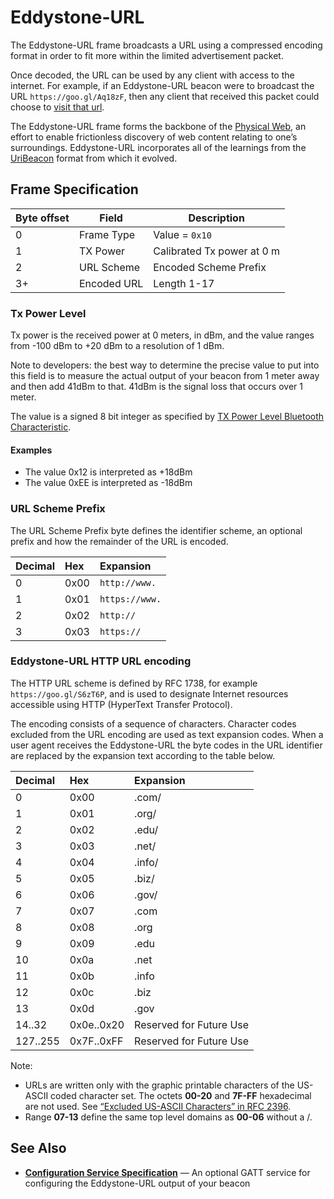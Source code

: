 # Eddystone-URL

The Eddystone-URL frame broadcasts a URL using a compressed encoding format in order to fit more within the limited advertisement packet.

Once decoded, the URL can be used by any client with access to the internet.  For example, if an Eddystone-URL beacon were to broadcast the URL `https://goo.gl/Aq18zF`, then any client that received this packet could choose to [visit that url](https://goo.gl/Aq18zF).

The Eddystone-URL frame forms the backbone of the [Physical Web](http://physical-web.org), an effort to enable frictionless discovery of web content relating to one’s surroundings. Eddystone-URL incorporates all of the learnings from the [UriBeacon](http://uribeacon.org) format from which it evolved.

## Frame Specification

Byte offset | Field | Description
------------|-------|------------
0 | Frame Type | Value = `0x10`
1 | TX Power | Calibrated Tx power at 0 m
2 | URL Scheme | Encoded Scheme Prefix
3+ | Encoded URL | Length 1-17

### Tx Power Level

Tx power is the received power at 0 meters, in dBm, and the value ranges from -100 dBm to +20 dBm to a resolution of 1 dBm.

Note to developers: the best way to determine the precise value to put into this field is to measure the actual output of your beacon from 1 meter away and then add 41dBm to that. 41dBm is the signal loss that occurs over 1 meter.

The value is a signed 8 bit integer as specified by
[TX Power Level Bluetooth Characteristic](https://developer.bluetooth.org/gatt/characteristics/Pages/CharacteristicViewer.aspx?u=org.bluetooth.characteristic.tx_power_level.xml).

#### Examples

* The value 0x12 is interpreted as +18dBm
* The value 0xEE is interpreted as -18dBm

### URL Scheme Prefix

The URL Scheme Prefix byte defines the identifier scheme, an optional prefix and how the remainder of the URL is encoded.

|Decimal  | Hex        | Expansion
|:------- | :--------- | :--------
|0        | 0x00       | `http://www.`
|1        | 0x01       | `https://www.`
|2        | 0x02       | `http://`
|3        | 0x03       | `https://`

### Eddystone-URL HTTP URL encoding

The HTTP URL scheme is defined by RFC 1738, for example
`https://goo.gl/S6zT6P`, and is used to designate Internet resources
accessible using HTTP (HyperText Transfer Protocol).

The encoding consists of a sequence of characters. Character codes
excluded from the URL encoding are used as text expansion codes. When
a user agent receives the Eddystone-URL the byte codes in the URL
identifier are replaced by the expansion text according to the table
below.

|Decimal  | Hex        | Expansion
|:------- | :--------- | :--------
|0        | 0x00       | .com/
|1        | 0x01       | .org/
|2        | 0x02       | .edu/
|3        | 0x03       | .net/
|4        | 0x04       | .info/
|5        | 0x05       | .biz/
|6        | 0x06       | .gov/
|7        | 0x07       | .com
|8        | 0x08       | .org
|9        | 0x09       | .edu
|10       | 0x0a       | .net
|11       | 0x0b       | .info
|12       | 0x0c       | .biz
|13       | 0x0d       | .gov
|14..32   | 0x0e..0x20 | Reserved for Future Use
|127..255 | 0x7F..0xFF | Reserved for Future Use

Note: 
* URLs are written only with the graphic printable characters of the US-ASCII coded character set. The octets **00-20** and **7F-FF** hexadecimal are not used. See [“Excluded US-ASCII Characters” in RFC 2396](https://tools.ietf.org/html/rfc2396#section-2.4.3).
* Range **07-13** define the same top level domains as **00-06** without a /.

## See Also

* **[Configuration Service Specification](docs/config-service-spec.md)** — An optional GATT service for configuring the Eddystone-URL output of your beacon
